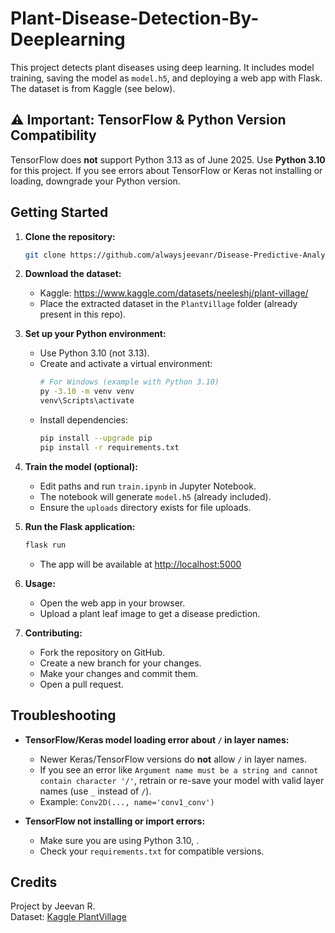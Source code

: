 # Plant-Disease-Detection-By-Deeplearning

This project detects plant diseases using deep learning. It includes model training, saving the model as `model.h5`, and deploying a web app with Flask. The dataset is from Kaggle (see below).

## ⚠️ Important: TensorFlow & Python Version Compatibility

TensorFlow does **not** support Python 3.13 as of June 2025. Use **Python 3.10** for this project. If you see errors about TensorFlow or Keras not installing or loading, downgrade your Python version.

## Getting Started

1. **Clone the repository:**

   ```bash
   git clone https://github.com/alwaysjeevanr/Disease-Predictive-Analytics-of-Plants-in-Agriculture.git
   ```

2. **Download the dataset:**

   - Kaggle: https://www.kaggle.com/datasets/neeleshj/plant-village/
   - Place the extracted dataset in the `PlantVillage` folder (already present in this repo).

3. **Set up your Python environment:**

   - Use Python 3.10 (not 3.13).
   - Create and activate a virtual environment:
     ```bash
     # For Windows (example with Python 3.10)
     py -3.10 -m venv venv
     venv\Scripts\activate
     ```
   - Install dependencies:
     ```bash
     pip install --upgrade pip
     pip install -r requirements.txt
     ```

4. **Train the model (optional):**

   - Edit paths and run `train.ipynb` in Jupyter Notebook.
   - The notebook will generate `model.h5` (already included).
   - Ensure the `uploads` directory exists for file uploads.

5. **Run the Flask application:**

   ```bash
   flask run
   ```

   - The app will be available at [http://localhost:5000](http://localhost:5000)

6. **Usage:**

   - Open the web app in your browser.
   - Upload a plant leaf image to get a disease prediction.

7. **Contributing:**
   - Fork the repository on GitHub.
   - Create a new branch for your changes.
   - Make your changes and commit them.
   - Open a pull request.

## Troubleshooting

- **TensorFlow/Keras model loading error about `/` in layer names:**

  - Newer Keras/TensorFlow versions do **not** allow `/` in layer names.
  - If you see an error like `Argument name must be a string and cannot contain character '/'`, retrain or re-save your model with valid layer names (use `_` instead of `/`).
  - Example: `Conv2D(..., name='conv1_conv')`

- **TensorFlow not installing or import errors:**
  - Make sure you are using Python 3.10, .
  - Check your `requirements.txt` for compatible versions.

## Credits

Project by Jeevan R.  
Dataset: [Kaggle PlantVillage](https://www.kaggle.com/datasets/neeleshj/plant-village/)
